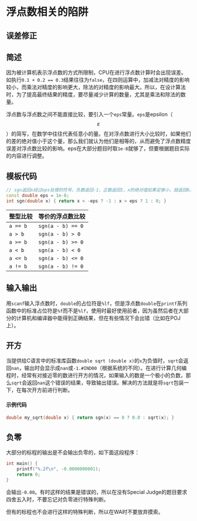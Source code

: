 浮点数相关的陷阱
================

误差修正
--------

## 简述

因为被计算机表示浮点数的方式所限制，CPU在进行浮点数计算时会出现误差。如执行`0.1 + 0.2 == 0.3`结果往往为`false`，在四则运算中，加减法对精度的影响较小，而乘法对精度的影响更大，除法的对精度的影响最大。所以，在设计算法时，为了提高最终结果的精度，要尽量减少计算的数量，尤其是乘法和除法的数量。

浮点数与浮点数之间不能直接比较，要引入一个`eps`常量。`eps`是epsilon（$$\varepsilon$$）的简写，在数学中往往代表任意小的量。在对浮点数进行大小比较时，如果他们的差的绝对值小于这个量，那么我们就认为他们是相等的，从而避免了浮点数精度误差对浮点数比较的影响。eps在大部分题目时取`1e-8`就够了，但要根据题目实际的内容进行调整。

## 模板代码

```cpp
// sgn返回x经过eps处理的符号，负数返回-1，正数返回1，x的绝对值如果足够小，就返回0。
const double eps = 1e-8;
int sgn(double x) { return x < -eps ? -1 : x > eps ? 1 : 0; }
```

| 整型比较 | 等价的浮点数比较  |
|----------|-------------------|
| `a == b`     | `sgn(a - b) == 0` |
| `a > b`  | `sgn(a - b) > 0`  |
| `a >= b` | `sgn(a - b) >= 0` |
| `a < b`  | `sgn(a - b) < 0`  |
| `a <= b` | `sgn(a - b) <= 0` |
| `a != b` | `sgn(a - b) != 0` |

输入输出
--------

用`scanf`输入浮点数时，`double`的占位符是`%lf`，但是浮点数`double`在`printf`系列函数中的标准占位符是`%f`而不是`%lf`，使用时最好使用前者，因为虽然后者在大部分的计算机和编译器中能得到正确结果，但在有些情况下会出错（比如在POJ上）。

开方
----

当提供给C语言中的标准库函数`double sqrt (double x)`的`x`为负值时，`sqrt`会返回`nan`，输出时会显示成`nan`或`-1.#IND00`（根据系统的不同）。在进行计算几何编程时，经常有对接近零的数进行开方的情况，如果输入的数是一个极小的负数，那么`sqrt`会返回`nan`这个错误的结果，导致输出错误。解决的方法就是将`sqrt`包装一下，在每次开方前进行判断。

#### 示例代码

```cpp
double my_sqrt(double x) { return sgn(x) == 0 ? 0.0 : sqrt(x); }
```

负零
----

大部分的标程的输出是不会输出负零的，如下面这段程序：

```cpp
int main() {
	printf("%.2f\n", -0.0000000001);
    return 0;
}
```

会输出`-0.00`。有时这样的结果是错误的，所以在没有Special Judge的题目要求四舍五入时，不要忘记对负零进行特殊判断。

但有的标程也不会进行这样的特殊判断，所以在WA时不要放弃摸索。


